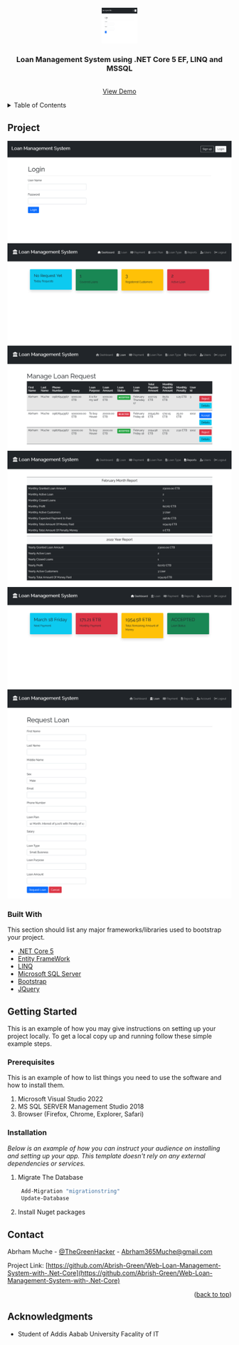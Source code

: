 <div id="top"></div>

<!-- PROJECT LOGO -->
<br />
<div align="center">
  <a href="https://github.com/othneildrew/Best-README-Template">
    <img src="Screenshot 2022-02-19 at 11-25-00 Login - LoanManagementSystem.png" alt="Logo" width="80" height="80">
  </a>

  <h3 align="center"> Loan Management System using .NET Core 5 EF, LINQ and MSSQL </h3>

  <p align="center">
    <br />
    <a href="https://github.com/othneildrew/Best-README-Template">View Demo</a>
  </p>
</div>



<!-- TABLE OF CONTENTS -->
<details>
  <summary>Table of Contents</summary>
  <ol>
    <li>
      <a href="#about-the-project">About The Project</a>
      <ul>
        <li><a href="#built-with">Built With</a></li>
      </ul>
    </li>
    <li>
      <a href="#getting-started">Getting Started</a>
      <ul>
        <li><a href="#prerequisites">Prerequisites</a></li> 
        <li><a href="#installation">Installation</a></li>
      </ul>
    </li>
    <li><a href="#usage">Usage</a></li>
    <li><a href="#roadmap">Roadmap</a></li>
    <li><a href="#contributing">Contributing</a></li>
    <li><a href="#license">License</a></li>
    <li><a href="#contact">Contact</a></li>
    <li><a href="#acknowledgments">Acknowledgments</a></li>
  </ol>
</details>



<!-- ABOUT THE PROJECT -->
## Project

<img src="Screenshot 2022-02-19 at 11-25-36 Login - LoanManagementSystem.png">
<img src="Screenshot 2022-02-19 at 11-26-17 Administrator - LoanManagementSystem.png">
<img src="Screenshot 2022-02-19 at 11-26-45 View Loan - LoanManagementSystem.png">
<img src="Screenshot 2022-02-19 at 11-27-19 Report - LoanManagementSystem.png">
<img src="Screenshot 2022-02-19 at 11-28-30 Customer - LoanManagementSystem.png">
<img src="Screenshot 2022-02-19 at 11-29-29 Loan - LoanManagementSystem.png">

### Built With

This section should list any major frameworks/libraries used to bootstrap your project. 
* [.NET Core 5](https://donnet.org/)
* [Entity FrameWork](https://ef.org/)
* [LINQ](https://Linq.org/)
* [Microsoft SQL Server ](https://Microsoft.com/)
* [Bootstrap](https://getbootstrap.com)
* [JQuery](https://jquery.com)


<!-- GETTING STARTED -->
## Getting Started

This is an example of how you may give instructions on setting up your project locally.
To get a local copy up and running follow these simple example steps.

### Prerequisites

This is an example of how to list things you need to use the software and how to install them.
1. Microsoft Visual Studio 2022
2. MS SQL SERVER Management Studio 2018
3. Browser (Firefox, Chrome, Explorer, Safari)

### Installation

_Below is an example of how you can instruct your audience on installing and setting up your app. This template doesn't rely on any external dependencies or services._

1. Migrate The Database
   ```sh
    Add-Migration "migrationstring"
    Update-Database
   ```
3. Install Nuget packages


<!-- CONTACT -->
## Contact

Abrham Muche - [@TheGreenHacker](https://tm.com/Abrish-green) - Abrham365Muche@gmail.com

Project Link: [https://github.com/Abrish-Green/Web-Loan-Management-System-with-.Net-Core](https://github.com/Abrish-Green/Web-Loan-Management-System-with-.Net-Core)

<p align="right">(<a href="#top">back to top</a>)</p>



<!-- ACKNOWLEDGMENTS -->
## Acknowledgments

* Student of Addis Aabab University Facality of IT

